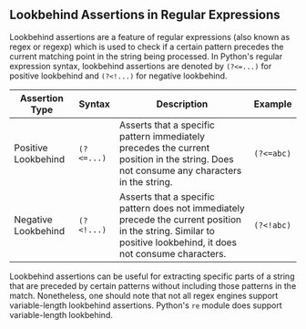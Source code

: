 ## Lookbehind Assertions in Regular Expressions 

Lookbehind assertions are a feature of regular expressions (also known as regex or regexp) which is used to check if a certain pattern precedes the current matching point in the string being processed. In Python's regular expression syntax, lookbehind assertions are denoted by `(?<=...)` for positive lookbehind and `(?<!...)` for negative lookbehind.

| Assertion Type      | Syntax      | Description         | Example        |
|---------------------|-------------|---------------------|----------------|
| Positive Lookbehind | `(?<=...)`  | Asserts that a specific pattern immediately precedes the current position in the string. Does not consume any characters in the string. | `(?<=abc)`     |
| Negative Lookbehind | `(?<!...)`  | Asserts that a specific pattern does not immediately precede the current position in the string. Similar to positive lookbehind, it does not consume characters. | `(?<!abc)`     |

Lookbehind assertions can be useful for extracting specific parts of a string that are preceded by certain patterns without including those patterns in the match. Nonetheless, one should note that not all regex engines support variable-length lookbehind assertions. Python's `re` module does support variable-length lookbehind.
